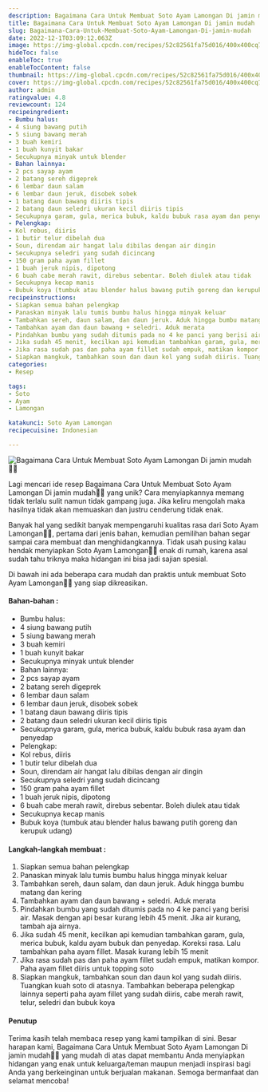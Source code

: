 ```yaml
---
description: Bagaimana Cara Untuk Membuat Soto Ayam Lamongan Di jamin mudah"
title: Bagaimana Cara Untuk Membuat Soto Ayam Lamongan Di jamin mudah
slug: Bagaimana-Cara-Untuk-Membuat-Soto-Ayam-Lamongan-Di-jamin-mudah
date: 2022-12-1T03:09:12.063Z
image: https://img-global.cpcdn.com/recipes/52c82561fa75d016/400x400cq70/photo.jpg
hideToc: false
enableToc: true
enableTocContent: false
thumbnail: https://img-global.cpcdn.com/recipes/52c82561fa75d016/400x400cq70/photo.jpg
cover: https://img-global.cpcdn.com/recipes/52c82561fa75d016/400x400cq70/photo.jpg
author: admin
ratingvalue: 4.8
reviewcount: 124
recipeingredient:
- Bumbu halus:
- 4 siung bawang putih
- 5 siung bawang merah
- 3 buah kemiri
- 1 buah kunyit bakar
- Secukupnya minyak untuk blender
- Bahan lainnya:
- 2 pcs sayap ayam
- 2 batang sereh digeprek
- 6 lembar daun salam
- 6 lembar daun jeruk, disobek sobek
- 1 batang daun bawang diiris tipis
- 2 batang daun seledri ukuran kecil diiris tipis
- Secukupnya garam, gula, merica bubuk, kaldu bubuk rasa ayam dan penyedap
- Pelengkap:
- Kol rebus, diiris
- 1 butir telur dibelah dua
- Soun, direndam air hangat lalu dibilas dengan air dingin
- Secukupnya seledri yang sudah dicincang
- 150 gram paha ayam fillet
- 1 buah jeruk nipis, dipotong
- 6 buah cabe merah rawit, direbus sebentar. Boleh diulek atau tidak
- Secukupnya kecap manis
- Bubuk koya (tumbuk atau blender halus bawang putih goreng dan kerupuk udang)
recipeinstructions:
- Siapkan semua bahan pelengkap
- Panaskan minyak lalu tumis bumbu halus hingga minyak keluar
- Tambahkan sereh, daun salam, dan daun jeruk. Aduk hingga bumbu matang dan kering
- Tambahkan ayam dan daun bawang + seledri. Aduk merata
- Pindahkan bumbu yang sudah ditumis pada no 4 ke panci yang berisi air. Masak dengan api besar kurang lebih 45 menit. Jika air kurang, tambah aja airnya.
- Jika sudah 45 menit, kecilkan api kemudian tambahkan garam, gula, merica bubuk, kaldu ayam bubuk dan penyedap. Koreksi rasa. Lalu tambahkan paha ayam fillet. Masak kurang lebih 15 menit
- Jika rasa sudah pas dan paha ayam fillet sudah empuk, matikan kompor. Paha ayam fillet diiris untuk topping soto
- Siapkan mangkuk, tambahkan soun dan daun kol yang sudah diiris. Tuangkan kuah soto di atasnya. Tambahkan beberapa pelengkap lainnya seperti paha ayam fillet yang sudah diiris, cabe merah rawit, telur, seledri dan bubuk koya
categories:
- Resep

tags:
- Soto
- Ayam
- Lamongan

katakunci: Soto Ayam Lamongan
recipecuisine: Indonesian

---
```


![Bagaimana Cara Untuk Membuat Soto Ayam Lamongan Di jamin mudah👩‍🍳](https://img-global.cpcdn.com/recipes/52c82561fa75d016/400x400cq70/photo.jpg)

Lagi mencari ide resep Bagaimana Cara Untuk Membuat Soto Ayam Lamongan Di jamin mudah👩‍🍳 yang unik? Cara menyiapkannya memang tidak terlalu sulit namun tidak gampang juga. Jika keliru mengolah maka hasilnya tidak akan memuaskan dan justru cenderung tidak enak.

Banyak hal yang sedikit banyak mempengaruhi kualitas rasa dari Soto Ayam Lamongan👩‍🍳, pertama dari jenis bahan, kemudian pemilihan bahan segar sampai cara membuat dan menghidangkannya. Tidak usah pusing kalau hendak menyiapkan Soto Ayam Lamongan👩‍🍳 enak di rumah, karena asal sudah tahu triknya maka hidangan ini bisa jadi sajian spesial.

Di bawah ini ada beberapa cara mudah dan praktis untuk membuat Soto Ayam Lamongan👩‍🍳 yang siap dikreasikan.

<!--inarticleads1-->

#### Bahan-bahan :

- Bumbu halus:
- 4 siung bawang putih
- 5 siung bawang merah
- 3 buah kemiri
- 1 buah kunyit bakar
- Secukupnya minyak untuk blender
- Bahan lainnya:
- 2 pcs sayap ayam
- 2 batang sereh digeprek
- 6 lembar daun salam
- 6 lembar daun jeruk, disobek sobek
- 1 batang daun bawang diiris tipis
- 2 batang daun seledri ukuran kecil diiris tipis
- Secukupnya garam, gula, merica bubuk, kaldu bubuk rasa ayam dan penyedap
- Pelengkap:
- Kol rebus, diiris
- 1 butir telur dibelah dua
- Soun, direndam air hangat lalu dibilas dengan air dingin
- Secukupnya seledri yang sudah dicincang
- 150 gram paha ayam fillet
- 1 buah jeruk nipis, dipotong
- 6 buah cabe merah rawit, direbus sebentar. Boleh diulek atau tidak
- Secukupnya kecap manis
- Bubuk koya (tumbuk atau blender halus bawang putih goreng dan kerupuk udang)

<!--inarticleads2-->

#### Langkah-langkah membuat :

1. Siapkan semua bahan pelengkap
1. Panaskan minyak lalu tumis bumbu halus hingga minyak keluar
1. Tambahkan sereh, daun salam, dan daun jeruk. Aduk hingga bumbu matang dan kering
1. Tambahkan ayam dan daun bawang + seledri. Aduk merata
1. Pindahkan bumbu yang sudah ditumis pada no 4 ke panci yang berisi air. Masak dengan api besar kurang lebih 45 menit. Jika air kurang, tambah aja airnya.
1. Jika sudah 45 menit, kecilkan api kemudian tambahkan garam, gula, merica bubuk, kaldu ayam bubuk dan penyedap. Koreksi rasa. Lalu tambahkan paha ayam fillet. Masak kurang lebih 15 menit
1. Jika rasa sudah pas dan paha ayam fillet sudah empuk, matikan kompor. Paha ayam fillet diiris untuk topping soto
1. Siapkan mangkuk, tambahkan soun dan daun kol yang sudah diiris. Tuangkan kuah soto di atasnya. Tambahkan beberapa pelengkap lainnya seperti paha ayam fillet yang sudah diiris, cabe merah rawit, telur, seledri dan bubuk koya

#### Penutup

Terima kasih telah membaca resep yang kami tampilkan di sini. Besar harapan kami, Bagaimana Cara Untuk Membuat Soto Ayam Lamongan Di jamin mudah👩‍🍳 yang mudah di atas dapat membantu Anda menyiapkan hidangan yang enak untuk keluarga/teman maupun menjadi inspirasi bagi Anda yang berkeinginan untuk berjualan makanan. Semoga bermanfaat dan selamat mencoba!